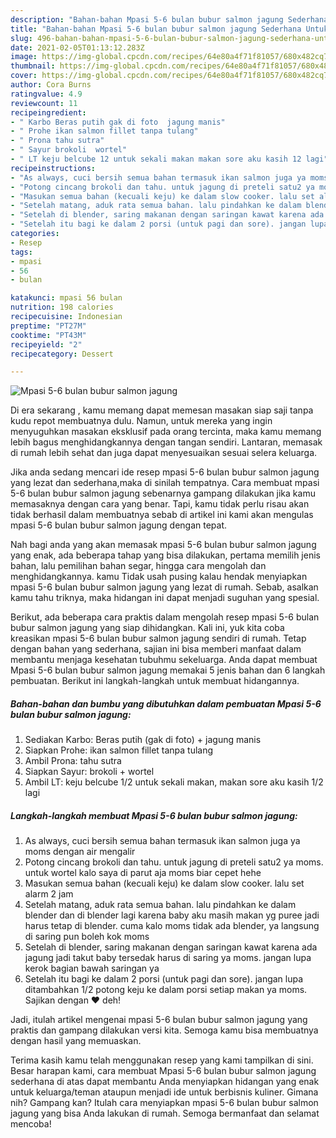 ```yaml
---
description: "Bahan-bahan Mpasi 5-6 bulan bubur salmon jagung Sederhana Untuk Jualan"
title: "Bahan-bahan Mpasi 5-6 bulan bubur salmon jagung Sederhana Untuk Jualan"
slug: 496-bahan-bahan-mpasi-5-6-bulan-bubur-salmon-jagung-sederhana-untuk-jualan
date: 2021-02-05T01:13:12.283Z
image: https://img-global.cpcdn.com/recipes/64e80a4f71f81057/680x482cq70/mpasi-5-6-bulan-bubur-salmon-jagung-foto-resep-utama.jpg
thumbnail: https://img-global.cpcdn.com/recipes/64e80a4f71f81057/680x482cq70/mpasi-5-6-bulan-bubur-salmon-jagung-foto-resep-utama.jpg
cover: https://img-global.cpcdn.com/recipes/64e80a4f71f81057/680x482cq70/mpasi-5-6-bulan-bubur-salmon-jagung-foto-resep-utama.jpg
author: Cora Burns
ratingvalue: 4.9
reviewcount: 11
recipeingredient:
- " Karbo Beras putih gak di foto  jagung manis"
- " Prohe ikan salmon fillet tanpa tulang"
- " Prona tahu sutra"
- " Sayur brokoli  wortel"
- " LT keju belcube 12 untuk sekali makan makan sore aku kasih 12 lagi"
recipeinstructions:
- "As always, cuci bersih semua bahan termasuk ikan salmon juga ya moms dengan air mengalir"
- "Potong cincang brokoli dan tahu. untuk jagung di preteli satu2 ya moms. untuk wortel kalo saya di parut aja moms biar cepet hehe"
- "Masukan semua bahan (kecuali keju) ke dalam slow cooker. lalu set alarm 2 jam"
- "Setelah matang, aduk rata semua bahan. lalu pindahkan ke dalam blender dan di blender lagi karena baby aku masih makan yg puree jadi harus tetap di blender. cuma kalo moms tidak ada blender, ya langsung di saring pun boleh kok moms"
- "Setelah di blender, saring makanan dengan saringan kawat karena ada jagung jadi takut baby tersedak harus di saring ya moms. jangan lupa kerok bagian bawah saringan ya"
- "Setelah itu bagi ke dalam 2 porsi (untuk pagi dan sore). jangan lupa ditambahkan 1/2 potong keju ke dalam porsi setiap makan ya moms. Sajikan dengan ❤️ deh!"
categories:
- Resep
tags:
- mpasi
- 56
- bulan

katakunci: mpasi 56 bulan 
nutrition: 198 calories
recipecuisine: Indonesian
preptime: "PT27M"
cooktime: "PT43M"
recipeyield: "2"
recipecategory: Dessert

---
```



![Mpasi 5-6 bulan bubur salmon jagung](https://img-global.cpcdn.com/recipes/64e80a4f71f81057/680x482cq70/mpasi-5-6-bulan-bubur-salmon-jagung-foto-resep-utama.jpg)

Di era  sekarang , kamu memang dapat memesan masakan siap saji tanpa kudu repot membuatnya dulu. Namun, untuk mereka yang ingin menyuguhkan masakan eksklusif pada orang tercinta, maka kamu memang lebih bagus menghidangkannya dengan tangan sendiri. Lantaran, memasak di rumah lebih sehat dan juga dapat menyesuaikan sesuai selera keluarga.

Jika anda sedang mencari ide resep mpasi 5-6 bulan bubur salmon jagung yang lezat dan sederhana,maka di sinilah tempatnya. Cara membuat mpasi 5-6 bulan bubur salmon jagung  sebenarnya gampang dilakukan jika kamu memasaknya dengan cara yang benar. Tapi, kamu tidak perlu risau akan tidak berhasil dalam membuatnya 
sebab di artikel ini kami akan mengulas mpasi 5-6 bulan bubur salmon jagung dengan tepat.  



Nah bagi anda yang akan memasak mpasi 5-6 bulan bubur salmon jagung yang enak, ada beberapa tahap yang bisa dilakukan, pertama memilih jenis bahan, lalu pemilihan bahan segar, hingga cara mengolah dan menghidangkannya. kamu Tidak usah pusing kalau hendak menyiapkan mpasi 5-6 bulan bubur salmon jagung yang lezat di rumah. Sebab, asalkan kamu  tahu triknya, maka hidangan ini dapat menjadi suguhan yang spesial.

Berikut, ada beberapa cara praktis  dalam mengolah resep mpasi 5-6 bulan bubur salmon jagung yang siap dihidangkan. Kali ini, yuk kita coba kreasikan mpasi 5-6 bulan bubur salmon jagung sendiri di rumah. Tetap dengan bahan yang sederhana, sajian ini bisa memberi manfaat dalam membantu menjaga kesehatan tubuhmu sekeluarga. Anda dapat membuat Mpasi 5-6 bulan bubur salmon jagung memakai 5 jenis bahan dan 6 langkah pembuatan. Berikut ini langkah-langkah untuk membuat hidangannya.

<!--inarticleads1-->

##### Bahan-bahan dan bumbu yang dibutuhkan dalam pembuatan Mpasi 5-6 bulan bubur salmon jagung:

1. Sediakan  Karbo: Beras putih (gak di foto) + jagung manis
1. Siapkan  Prohe: ikan salmon fillet tanpa tulang
1. Ambil  Prona: tahu sutra
1. Siapkan  Sayur: brokoli + wortel
1. Ambil  LT: keju belcube 1/2 untuk sekali makan, makan sore aku kasih 1/2 lagi




<!--inarticleads2-->

##### Langkah-langkah membuat Mpasi 5-6 bulan bubur salmon jagung:

1. As always, cuci bersih semua bahan termasuk ikan salmon juga ya moms dengan air mengalir
1. Potong cincang brokoli dan tahu. untuk jagung di preteli satu2 ya moms. untuk wortel kalo saya di parut aja moms biar cepet hehe
1. Masukan semua bahan (kecuali keju) ke dalam slow cooker. lalu set alarm 2 jam
1. Setelah matang, aduk rata semua bahan. lalu pindahkan ke dalam blender dan di blender lagi karena baby aku masih makan yg puree jadi harus tetap di blender. cuma kalo moms tidak ada blender, ya langsung di saring pun boleh kok moms
1. Setelah di blender, saring makanan dengan saringan kawat karena ada jagung jadi takut baby tersedak harus di saring ya moms. jangan lupa kerok bagian bawah saringan ya
1. Setelah itu bagi ke dalam 2 porsi (untuk pagi dan sore). jangan lupa ditambahkan 1/2 potong keju ke dalam porsi setiap makan ya moms. Sajikan dengan ❤️ deh!




Jadi, itulah artikel mengenai  mpasi 5-6 bulan bubur salmon jagung  yang praktis dan gampang dilakukan versi kita. Semoga kamu bisa membuatnya dengan hasil yang memuaskan. 

Terima kasih kamu telah menggunakan resep yang kami tampilkan di sini. Besar harapan kami, cara membuat  Mpasi 5-6 bulan bubur salmon jagung sederhana di atas dapat membantu Anda menyiapkan hidangan yang enak untuk keluarga/teman ataupun menjadi ide untuk berbisnis kuliner. Gimana nih? Gampang kan? Itulah cara menyiapkan mpasi 5-6 bulan bubur salmon jagung yang bisa Anda lakukan di rumah. Semoga bermanfaat dan selamat mencoba!

